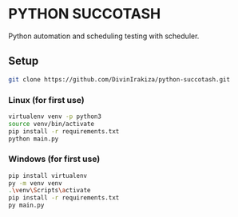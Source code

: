 # PYTHON SUCCOTASH

Python automation and scheduling testing with scheduler.


## Setup
```bash
git clone https://github.com/DivinIrakiza/python-succotash.git
```

### Linux (for first use)
```bash
virtualenv venv -p python3
source venv/bin/activate
pip install -r requirements.txt
python main.py
```

### Windows (for first use)
```bash
pip install virtualenv
py -m venv venv
.\venv\Scripts\activate
pip install -r requirements.txt
py main.py
```
